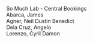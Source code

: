 So Much Lab - Central Bookings\
Abarca, James\
Agner, Neil Dustin Benedict\
Dela Cruz, Angelo\
Lorenzo, Cyril Damon
